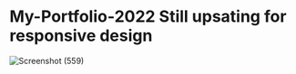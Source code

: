 # My-Portfolio-2022 Still upsating for responsive design

![Screenshot (559)](https://user-images.githubusercontent.com/98795366/202259573-05301407-7aea-4634-8997-85133dc14719.png)
